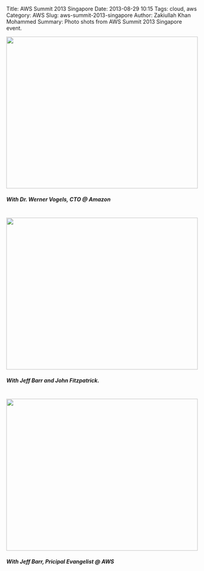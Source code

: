 Title: AWS Summit 2013 Singapore
Date: 2013-08-29 10:15
Tags: cloud, aws
Category: AWS
Slug: aws-summit-2013-singapore
Author: Zakiullah Khan Mohammed
Summary: Photo shots from AWS Summit 2013 Singapore event.

<img src="https://lh4.googleusercontent.com/-23it94guKiY/UfSaPNR3kxI/AAAAAAAAATc/UVc2Vd1eUHo/w1356-h905-no/DSC_5352.jpg" width="100%" height="400">

<h5>With Dr. Werner Vogels, CTO @ Amazon</h5><br/>

<img src="https://lh4.googleusercontent.com/-4A4JdNbD3ME/UfSaPFQbWhI/AAAAAAAAATg/pxej6pEcZ30/w1356-h905-no/DSC_5354.jpg" width="100%" height="400">

<h5>With Jeff Barr and John Fitzpatrick.</h5><br/>

<img src="https://lh3.googleusercontent.com/-wz7_QZbxhU0/UfSaPHY0VvI/AAAAAAAAATY/H_2dqhx50Ns/w1356-h905-no/DSC_5358.jpg" width="100%" height="400">

<h5> With Jeff Barr, Pricipal Evangelist @ AWS</h5><br/>